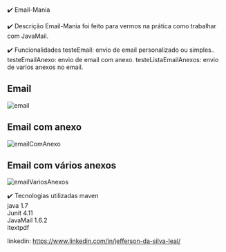 ✔️ Email-Mania

✔️ Descrição
Email-Mania foi feito para vermos na prática como trabalhar com JavaMail.

✔️ Funcionalidades
testeEmail: envio de email personalizado ou simples..
testeEmailAnexo: envio de email com anexo.
testeListaEmailAnexos: envio de varios anexos no email.

<h2>Email</h2>

![email](https://user-images.githubusercontent.com/74872760/211885533-e4456d6e-0027-4142-b5aa-8a378b7ad59a.png)

<h2>Email com anexo</h2>

![emailComAnexo](https://user-images.githubusercontent.com/74872760/211885560-e569aef7-02fc-4211-9d09-83a9293ac9b9.png)

<h2>Email com vários anexos</h2>

![emailVariosAnexos](https://user-images.githubusercontent.com/74872760/211885587-f0ccc1e2-ef32-44b9-b9b7-fd5814730e8d.png)


✔️ Tecnologias utilizadas
maven<br/>
java 1.7<br/>
Junit 4.11<br/>
JavaMail 1.6.2<br/>
itextpdf<br/>


linkedin: https://www.linkedin.com/in/jefferson-da-silva-leal/
